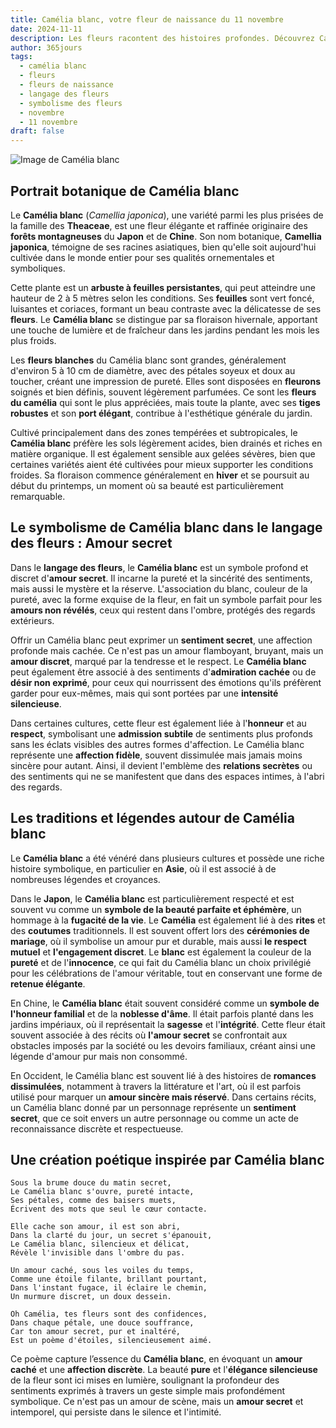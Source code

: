 ```yaml
---
title: Camélia blanc, votre fleur de naissance du 11 novembre
date: 2024-11-11
description: Les fleurs racontent des histoires profondes. Découvrez Camélia blanc, votre fleur de naissance du 11 novembre, ses symboles et récits fascinants. Plongez dans sa signification et son langage unique dans l'art floral.
author: 365jours
tags:
  - camélia blanc
  - fleurs
  - fleurs de naissance
  - langage des fleurs
  - symbolisme des fleurs
  - novembre
  - 11 novembre
draft: false
---
```



![Image de Camélia blanc](https://cdn.pixabay.com/photo/2016/12/05/06/51/camellia-1883205_640.jpg#center)


## Portrait botanique de Camélia blanc

Le **Camélia blanc** (_Camellia japonica_), une variété parmi les plus prisées de la famille des **Theaceae**, est une fleur élégante et raffinée originaire des **forêts montagneuses** du **Japon** et de **Chine**. Son nom botanique, **Camellia japonica**, témoigne de ses racines asiatiques, bien qu'elle soit aujourd'hui cultivée dans le monde entier pour ses qualités ornementales et symboliques.

Cette plante est un **arbuste à feuilles persistantes**, qui peut atteindre une hauteur de 2 à 5 mètres selon les conditions. Ses **feuilles** sont vert foncé, luisantes et coriaces, formant un beau contraste avec la délicatesse de ses **fleurs**. Le **Camélia blanc** se distingue par sa floraison hivernale, apportant une touche de lumière et de fraîcheur dans les jardins pendant les mois les plus froids.

Les **fleurs blanches** du Camélia blanc sont grandes, généralement d'environ 5 à 10 cm de diamètre, avec des pétales soyeux et doux au toucher, créant une impression de pureté. Elles sont disposées en **fleurons** soignés et bien définis, souvent légèrement parfumées. Ce sont les **fleurs du camélia** qui sont le plus appréciées, mais toute la plante, avec ses **tiges robustes** et son **port élégant**, contribue à l'esthétique générale du jardin.

Cultivé principalement dans des zones tempérées et subtropicales, le **Camélia blanc** préfère les sols légèrement acides, bien drainés et riches en matière organique. Il est également sensible aux gelées sévères, bien que certaines variétés aient été cultivées pour mieux supporter les conditions froides. Sa floraison commence généralement en **hiver** et se poursuit au début du printemps, un moment où sa beauté est particulièrement remarquable.

## Le symbolisme de Camélia blanc dans le langage des fleurs : Amour secret

Dans le **langage des fleurs**, le **Camélia blanc** est un symbole profond et discret d'**amour secret**. Il incarne la pureté et la sincérité des sentiments, mais aussi le mystère et la réserve. L'association du blanc, couleur de la pureté, avec la forme exquise de la fleur, en fait un symbole parfait pour les **amours non révélés**, ceux qui restent dans l'ombre, protégés des regards extérieurs.

Offrir un Camélia blanc peut exprimer un **sentiment secret**, une affection profonde mais cachée. Ce n'est pas un amour flamboyant, bruyant, mais un **amour discret**, marqué par la tendresse et le respect. Le **Camélia blanc** peut également être associé à des sentiments d'**admiration cachée** ou de **désir non exprimé**, pour ceux qui nourrissent des émotions qu'ils préfèrent garder pour eux-mêmes, mais qui sont portées par une **intensité silencieuse**.

Dans certaines cultures, cette fleur est également liée à l'**honneur** et au **respect**, symbolisant une **admission subtile** de sentiments plus profonds sans les éclats visibles des autres formes d'affection. Le Camélia blanc représente une **affection fidèle**, souvent dissimulée mais jamais moins sincère pour autant. Ainsi, il devient l'emblème des **relations secrètes** ou des sentiments qui ne se manifestent que dans des espaces intimes, à l'abri des regards.

## Les traditions et légendes autour de Camélia blanc

Le **Camélia blanc** a été vénéré dans plusieurs cultures et possède une riche histoire symbolique, en particulier en **Asie**, où il est associé à de nombreuses légendes et croyances.

Dans le **Japon**, le **Camélia blanc** est particulièrement respecté et est souvent vu comme un **symbole de la beauté parfaite et éphémère**, un hommage à la **fugacité de la vie**. Le **Camélia** est également lié à des **rites** et des **coutumes** traditionnels. Il est souvent offert lors des **cérémonies de mariage**, où il symbolise un amour pur et durable, mais aussi **le respect mutuel** et **l'engagement discret**. Le **blanc** est également la couleur de la **pureté** et de l'**innocence**, ce qui fait du Camélia blanc un choix privilégié pour les célébrations de l'amour véritable, tout en conservant une forme de **retenue élégante**.

En Chine, le **Camélia blanc** était souvent considéré comme un **symbole de l'honneur familial** et de la **noblesse d'âme**. Il était parfois planté dans les jardins impériaux, où il représentait la **sagesse** et l'**intégrité**. Cette fleur était souvent associée à des récits où **l'amour secret** se confrontait aux obstacles imposés par la société ou les devoirs familiaux, créant ainsi une légende d'amour pur mais non consommé.

En Occident, le Camélia blanc est souvent lié à des histoires de **romances dissimulées**, notamment à travers la littérature et l'art, où il est parfois utilisé pour marquer un **amour sincère mais réservé**. Dans certains récits, un Camélia blanc donné par un personnage représente un **sentiment secret**, que ce soit envers un autre personnage ou comme un acte de reconnaissance discrète et respectueuse.

## Une création poétique inspirée par Camélia blanc

```
Sous la brume douce du matin secret,
Le Camélia blanc s'ouvre, pureté intacte,
Ses pétales, comme des baisers muets, 
Écrivent des mots que seul le cœur contacte.

Elle cache son amour, il est son abri,
Dans la clarté du jour, un secret s'épanouit,
Le Camélia blanc, silencieux et délicat,
Révèle l'invisible dans l'ombre du pas.

Un amour caché, sous les voiles du temps,
Comme une étoile filante, brillant pourtant,
Dans l'instant fugace, il éclaire le chemin,
Un murmure discret, un doux dessein.

Oh Camélia, tes fleurs sont des confidences,
Dans chaque pétale, une douce souffrance,
Car ton amour secret, pur et inaltéré,
Est un poème d'étoiles, silencieusement aimé.
```

Ce poème capture l’essence du **Camélia blanc**, en évoquant un **amour caché** et une **affection discrète**. La beauté **pure** et l'**élégance silencieuse** de la fleur sont ici mises en lumière, soulignant la profondeur des sentiments exprimés à travers un geste simple mais profondément symbolique. Ce n'est pas un amour de scène, mais un **amour secret** et intemporel, qui persiste dans le silence et l'intimité.


